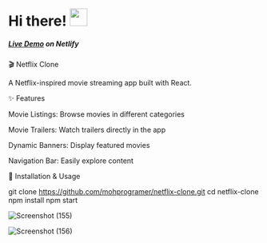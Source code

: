 # Hi there! <img src="https://github.com/TheDudeThatCode/TheDudeThatCode/blob/master/Assets/Hi.gif" width="35" />

##### [Live Demo](https://soft-choux-ff9013.netlify.app/) on Netlify 


🎬 Netflix Clone

A Netflix-inspired movie streaming app built with React.

✨ Features

Movie Listings: Browse movies in different categories

Movie Trailers: Watch trailers directly in the app

Dynamic Banners: Display featured movies

Navigation Bar: Easily explore content



📖 Installation & Usage

git clone https://github.com/mohprogramer/netflix-clone.git
cd netflix-clone
npm install
npm start


 ![Screenshot (155)](https://user-images.githubusercontent.com/92467753/210441740-808bf204-4d8f-43a0-93c1-39cf3767bfa8.png)

![Screenshot (156)](https://user-images.githubusercontent.com/92467753/210441669-01e643a6-f7a9-4b11-b826-cd02c868adc8.png)
